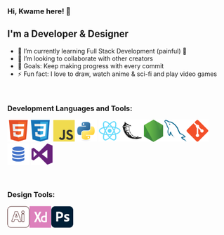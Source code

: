 ### Hi, Kwame here! 👋

## I'm a Developer & Designer

- 🌱 I’m currently learning Full Stack Development (painful) 🤣
- 👯 I’m looking to collaborate with other creators
- 🥅 Goals: Keep making progress with every commit
- ⚡ Fun fact: I love to draw, watch anime & sci-fi and play video games

<br />

### Development Languages and Tools:


<img src="https://github.com/devicons/devicon/blob/master/icons/html5/html5-original.svg" alt="HTML5" width="50" height="50"><img src="https://github.com/devicons/devicon/blob/master/icons/css3/css3-original.svg" alt="CSS3" width="50" height="50">
<img src="https://github.com/devicons/devicon/blob/master/icons/javascript/javascript-original.svg" alt="javascript" width="50" height="50"><img src="https://github.com/devicons/devicon/blob/master/icons/python/python-original.svg" alt="Python" width="50" height="50">
<img src="https://github.com/devicons/devicon/blob/master/icons/react/react-original.svg" alt="React JS" width="50" height="50"><img src="https://github.com/devicons/devicon/blob/master/icons/flask/flask-original.svg" alt="flask" width="50" height="50"><img src="https://github.com/devicons/devicon/blob/master/icons/nodejs/nodejs-original.svg" alt="Node JS" width="50" height="50"><img src="https://github.com/devicons/devicon/blob/master/icons/mysql/mysql-original.svg" alt="mysql" width="50" height="50"><img src="https://github.com/devicons/devicon/blob/master/icons/git/git-original.svg" alt="Git" width="50" height="50"><img src="https://raw.githubusercontent.com/github/explore/80688e429a7d4ef2fca1e82350fe8e3517d3494d/topics/sql/sql.png" alt="SQL" width="50" height="50">
<img src="https://github.com/devicons/devicon/blob/master/icons/visualstudio/visualstudio-plain.svg" alt="visual studio logo" width="50" height="50">

<br />

### Design Tools:
<img src="https://github.com/devicons/devicon/blob/master/icons/illustrator/illustrator-line.svg" alt="Illustrator logo" width="50" height="50"><img src="https://github.com/devicons/devicon/blob/master/icons/xd/xd-plain.svg" alt="XD logo" width="50" height="50"><img src="https://github.com/devicons/devicon/blob/master/icons/photoshop/photoshop-plain.svg" alt="Photoshop logo" width="50" height="50">
<br />
